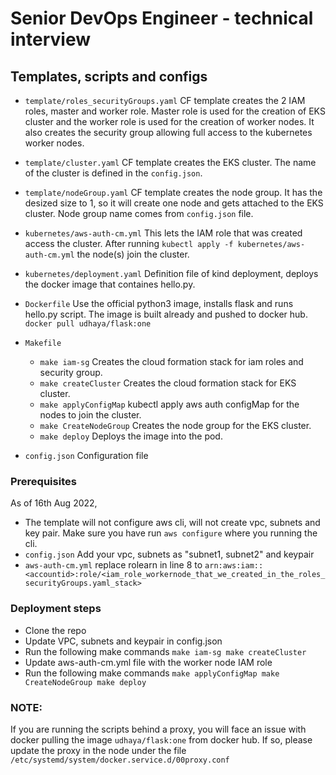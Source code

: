 # Senior DevOps Engineer - technical interview

## Templates, scripts and configs

- `template/roles_securityGroups.yaml` CF template creates the 2 IAM roles, master and worker role. Master role is used for the creation of EKS cluster and the worker role is used for the creation of worker nodes. It also creates the security group allowing full access to the kubernetes worker nodes.

- `template/cluster.yaml` CF template creates the EKS cluster. The name of the cluster is defined in the `config.json`.

- `template/nodeGroup.yaml` CF template creates the node group. It has the desized size to 1, so it will create one node and gets attached to the EKS cluster. Node group name comes from `config.json` file.

- `kubernetes/aws-auth-cm.yml` This lets the IAM role that was created access the cluster. After running `kubectl apply -f kubernetes/aws-auth-cm.yml` the node(s) join the cluster.

- `kubernetes/deployment.yaml` Definition file of kind deployment, deploys the docker image that containes hello.py.

- `Dockerfile` Use the official python3 image, installs flask and runs hello.py script. The image is built already and pushed to docker hub. `docker pull udhaya/flask:one`

- `Makefile`
    - `make iam-sg` Creates the cloud formation stack for iam roles and security group.
    - `make createCluster` Creates the cloud formation stack for EKS cluster.
    - `make applyConfigMap` kubectl apply aws auth configMap for the nodes to join the cluster.
    - `make CreateNodeGroup` Creates the node group for the EKS cluster.
    - `make deploy` Deploys the image into the pod.

- `config.json` Configuration file

### Prerequisites
As of 16th Aug 2022,
-  The template will not configure aws cli, will not create vpc, subnets and key pair. Make sure you have run `aws configure` where you running the cli.
-  `config.json` Add your vpc, subnets as "subnet1, subnet2" and keypair
-  `aws-auth-cm.yml` replace rolearn in line 8 to  `arn:aws:iam::<accountid>:role/<iam_role_workernode_that_we_created_in_the_roles_securityGroups.yaml_stack> `

### Deployment steps
-   Clone the repo
-   Update VPC, subnets and keypair in config.json
-   Run the following make commands
    `make iam-sg
     make createCluster`
-   Update aws-auth-cm.yml file with the worker node IAM role
-   Run the following make commands
    `make applyConfigMap
     make CreateNodeGroup
     make deploy`

### NOTE:
If you are running the scripts behind a proxy, you will face an issue with docker pulling the image `udhaya/flask:one` from docker hub. If so, please update the proxy in the node under the file `/etc/systemd/system/docker.service.d/00proxy.conf`